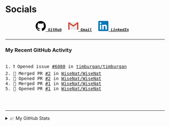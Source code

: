 <!--TODO: Email a visible URL, add tools/languages as SVGS in codeblocks--->

<!--About Me--->


<!--Tools/Languages--->


<!--Contacts--->
<h1> Socials </h1>
<h5 align="center">
	<code><a href="https://github.com/WiseNat" title="GitHub Profile"><img alt="GitHub" width=32 src="res/github.svg"> GitHub</a></code>
	&emsp;
	<code><a href="mailto:nathan88wise@gmail.com"><img alt="Gmail" width=32 src="res/gmail.svg"> Gmail</a></code>
	&emsp;
	<code><a href="https://www.linkedin.com/in/nathan-w-5592ba1b5/" title="LinkedIn Profile"><img alt="LinkedIn" width=32 src="res/linkedin.svg"> LinkedIn</a></code>
	&emsp;
</h5>

---

<h3>My Recent GitHub Activity</h3>

<pre>
<!--START_SECTION:activity-->
1. ❗️ Opened issue <a href="https://github.com/timburgan/timburgan/issues/6080">#6080</a> in <a href="https://github.com/timburgan/timburgan">timburgan/timburgan</a>
2. 🔽 Merged PR <a href="https://github.com/WiseNat/WiseNat/pull/2">#2</a> in <a href="https://github.com/WiseNat/WiseNat">WiseNat/WiseNat</a>
3. 📖 Opened PR <a href="https://github.com/WiseNat/WiseNat/pull/2">#2</a> in <a href="https://github.com/WiseNat/WiseNat">WiseNat/WiseNat</a>
4. 🔽 Merged PR <a href="https://github.com/WiseNat/WiseNat/pull/1">#1</a> in <a href="https://github.com/WiseNat/WiseNat">WiseNat/WiseNat</a>
5. 📖 Opened PR <a href="https://github.com/WiseNat/WiseNat/pull/1">#1</a> in <a href="https://github.com/WiseNat/WiseNat">WiseNat/WiseNat</a>
<!--END_SECTION:activity-->
<!--END_SECTION:activity--></pre>

<br>

---

<!--GitHub Stats--->
<details>
	<summary>📈 My GitHub Stats</summary>
	<p align="center">
		<a href="https://github.com/anuraghazra/github-readme-stats">
			<img align="center" src="https://github-readme-stats.vercel.app/api?username=WiseNat&count_private=true&show_icons=true&title_color=009356&icon_color=75B79A" />
		</a>
	</p>
</details>

<!--**WiseNat/WiseNat** is a ✨ _special_ ✨ repository because its `README.md` (this file) appears on your GitHub profile.-->
